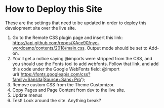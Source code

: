 # How to Deploy this Site

These are the settings that need to be updated in order to deploy this development site over the live site. 

1. Go to the Remote CSS plugin page and insert this link: https://api.github.com/repos/XAce90/nyc-wordcamp/contents/2018/main.css. Output mode should be set to Add-on.
2. You'll get a notice saying @imports were stripped from the CSS, and you should use the Fonts tool to add webfonts. Follow that link, and add this code under the Google WebFonts field: @import url('https://fonts.googleapis.com/css?family=Sansita|Source+Sans+Pro');
3. Remove custom CSS from the Theme Customizor.
4. Copy Pages and Page Content from dev to the live site.
5. Update menus
6. Test! Look around the site. Anything break?